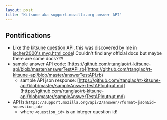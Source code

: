 ```yaml
---
layout: post
title: "Kitsune aka support.mozilla.org answer API"
---
```


## Pontifications

* Like the [kitsune question API](http://rolandtanglao.com/2018/09/13/kitsune-question-api/), this was discovered by me in [jscher2000's myq.html code](https://github.com/jscher2000/My-SuMo-Questions/blob/master/myq.html)! Couldn't find any official docs but maybe there are some docs?!?!
* sample answer API code: [https://github.com/rtanglao/rt-kitsune-api/blob/master/answerTestAPI.rb](https://github.com/rtanglao/rt-kitsune-api/blob/master/answerTestAPI.rb)  
  * sample API json response: [https://github.com/rtanglao/rt-kitsune-api/blob/master/sampleAnswerTestAPIoutput.md](https://github.com/rtanglao/rt-kitsune-api/blob/master/sampleAnswerTestAPIoutput.md) 
* API is:```https://support.mozilla.org/api/2/answer/?format=json&id=<question_id>``` 
  * where ```<question_id>``` is an integer question id! 